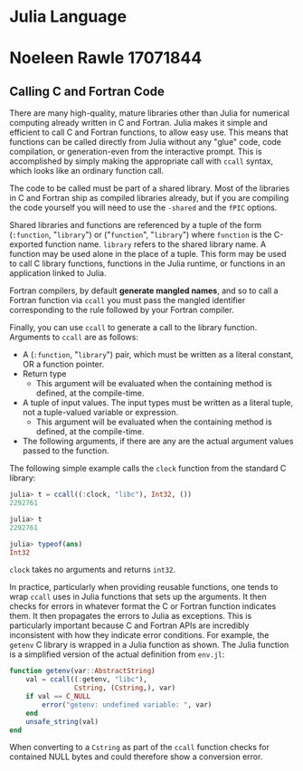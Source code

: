 Julia Language
============================================
# Noeleen Rawle 17071844
## Calling C and Fortran Code

There are many high-quality, mature libraries other than Julia for numerical computing already written in C and Fortran.
Julia makes it simple and efficient to call C and Fortran functions, to allow easy use.
This means that functions can be called directly from Julia without any "glue" code, code compilation, or generation-even from the interactive prompt.
This is accomplished by simply making the appropriate call with `ccall` syntax, which looks like an ordinary function call.

The code to be called must be part of a shared library.
Most of the libraries in C and Fortran ship as compiled libraries already, but if you are compiling the code yourself you will need to use the `-shared` and the `fPIC` options.

Shared libraries and functions are referenced by a tuple of the form (`:function`, "`library`") or ("`function`", "`library`") where `function` is the C-exported function name.
`library` refers to the shared library name.
A function may be used alone in the place of a tuple.
This form may be used to call C library functions, functions in the Julia runtime, or functions in an application linked to Julia.

Fortran compilers, by default **generate mangled names**, and so to call a Fortran function via `ccall` you must pass the mangled identifier corresponding to the rule followed by your Fortran compiler.

Finally, you can use `ccall` to generate a call to the library function.
Arguments to `ccall` are as follows:

* A (`:function`, "`library`") pair, which must be written as a literal constant, OR a function pointer.
* Return type
    * This argument will be evaluated when the containing method is defined, at the compile-time.
* A tuple of input values. The input types must be written as a literal tuple, not a tuple-valued variable or expression.
    * This argument will be evaluated when the containing method is defined, at the compile-time.
* The following arguments, if there are any are the actual argument values passed to the function.

The following simple example calls the `clock` function from the standard C library:
```julia
julia> t = ccall((:clock, "libc"), Int32, ())
2292761

julia> t
2292761

julia> typeof(ans)
Int32
```
`clock` takes no arguments and returns `int32`.

In practice, particularly when providing reusable functions, one tends to wrap `ccall` uses in Julia functions that sets up the arguments. 
It then checks for errors in whatever format the C or Fortran function indicates them.
It then propagates the errors to Julia as exceptions.
This is particularly important because C and Fortran APIs are incredibly inconsistent with how they indicate error conditions.
For example, the `getenv` C library is wrapped in a Julia function as shown. 
The Julia function is a simplified version of the actual definition from `env.jl`:
```julia
function getenv(var::AbstractString)
    val = ccall((:getenv, "libc"),
                Cstring, (Cstring,), var)
    if val == C_NULL
        error("getenv: undefined variable: ", var)
    end
    unsafe_string(val)
end
```

When converting to a `Cstring` as part of the `ccall` function checks for contained NULL bytes and could therefore show a conversion error.
